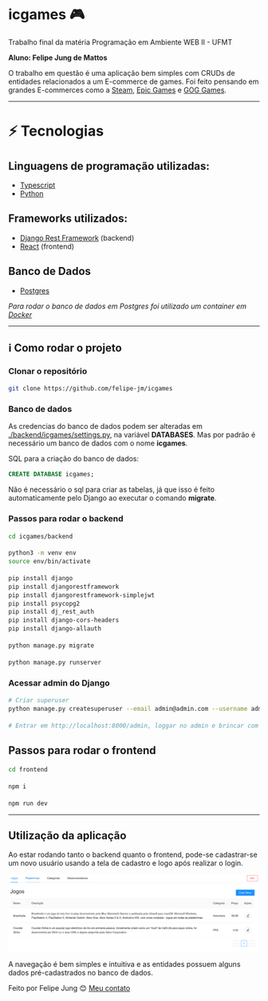 # icgames :video_game:

Trabalho final da matéria Programação em Ambiente WEB II - UFMT

**Aluno: Felipe Jung de Mattos**

O trabalho em questão é uma aplicação bem simples com CRUDs de entidades relacionados a um E-commerce de games. Foi feito pensando em grandes E-commerces como a [Steam](https://store.steampowered.com/?l=portuguese), [Epic Games](https://store.epicgames.com/pt-BR/) e [GOG Games](https://www.gog.com).

---

# :zap: Tecnologias

## Linguagens de programação utilizadas:

- [Typescript](https://www.typescriptlang.org)
- [Python](https://www.python.org)

## Frameworks utilizados:

- [Django Rest Framework](https://www.django-rest-framework.org) (backend)
- [React](https://pt-br.reactjs.org) (frontend)

## Banco de Dados

- [Postgres](https://www.postgresql.org)

_Para rodar o banco de dados em Postgres foi utilizado um container em [Docker](https://www.docker.com)_

---

## :information_source: Como rodar o projeto

### Clonar o repositório

```bash
git clone https://github.com/felipe-jm/icgames
```

### Banco de dados

As credencias do banco de dados podem ser alteradas em [./backend/icgames/settings.py](./backend/icgames/settings.py), na variável **DATABASES**. Mas por padrão é necessário um banco de dados com o nome **icgames**.

SQL para a criação do banco de dados:

```sql
CREATE DATABASE icgames;
```

Não é necessário o sql para criar as tabelas, já que isso é feito automaticamente pelo Django ao executar o comando **migrate**.

### Passos para rodar o **backend**

```bash
cd icgames/backend

python3 -m venv env
source env/bin/activate

pip install django
pip install djangorestframework
pip install djangorestframework-simplejwt
pip install psycopg2
pip install dj_rest_auth
pip install django-cors-headers
pip install django-allauth

python manage.py migrate

python manage.py runserver
```

### Acessar **admin do Django**

```bash
# Criar superuser
python manage.py createsuperuser --email admin@admin.com --username admin

# Entrar em http://localhost:8000/admin, loggar no admin e brincar com os cruds
```

## Passos para rodar o frontend

```bash
cd frontend

npm i

npm run dev
```

---

## Utilização da aplicação

Ao estar rodando tanto o backend quanto o frontend, pode-se cadastrar-se um novo usuário usando a tela de cadastro e logo após realizar o login.

![Tela inicial do ICGames](./imgs/icgames.png)

A navegação é bem simples e intuitiva e as entidades possuem alguns dados pré-cadastrados no banco de dados.

Feito por Felipe Jung :blush: <a href="https://www.linkedin.com/in/felipe-jung/">Meu contato</a>
